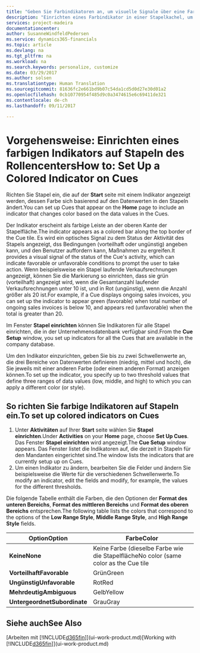 ```yaml
---
title: "Geben Sie Farbindikatoren an, um visuelle Signale über eine Farbaktivität anzupassen | Microsoft Docs"
description: "Einrichten eines Farbindikator in einer Stapelkachel, um ein personalisiertes visuelles Signal der Farb-Aktivität zu erhalten."
services: project-madeira
documentationcenter: 
author: SusanneWindfeldPedersen
ms.service: dynamics365-financials
ms.topic: article
ms.devlang: na
ms.tgt_pltfrm: na
ms.workload: na
ms.search.keywords: personalize, customize
ms.date: 03/29/2017
ms.author: solsen
ms.translationtype: Human Translation
ms.sourcegitcommit: 81636fc2e661bd9b07c54da1cd5d0d27e30d01a2
ms.openlocfilehash: 0cb10770954f485d9c0a3474615e6c69411de321
ms.contentlocale: de-ch
ms.lasthandoff: 09/11/2017

---
```

# <a name="how-to-set-up-a-colored-indicator-on-cues"></a><span data-ttu-id="d20b2-103">Vorgehensweise: Einrichten eines farbigen Indikators auf Stapeln des Rollencenters</span><span class="sxs-lookup"><span data-stu-id="d20b2-103">How to: Set Up a Colored Indicator on Cues</span></span>
<span data-ttu-id="d20b2-104">Richten Sie Stapel ein, die auf der **Start** seite mit einem Indikator angezeigt werden, dessen Farbe sich basierend auf den Datenwerten in den Stapeln ändert.</span><span class="sxs-lookup"><span data-stu-id="d20b2-104">You can set up Cues that appear on the **Home** page to include an indicator that changes color based on the data values in the Cues.</span></span>

<span data-ttu-id="d20b2-105">Der Indikator erscheint als farbige Leiste an der oberen Kante der Stapelfläche.</span><span class="sxs-lookup"><span data-stu-id="d20b2-105">The indicator appears as a colored bar along the top border of the Cue tile.</span></span> <span data-ttu-id="d20b2-106">Es wird ein optisches Signal zu dem Status der Aktivität des Stapels angezeigt, dss Bedingungen (vorteilhaft oder ungünstig) angeben kann, und den Benutzer auffordern kann, Maßnahmen zu ergreifen.</span><span class="sxs-lookup"><span data-stu-id="d20b2-106">It provides a visual signal of the status of the Cue's activity, which can indicate favorable or unfavorable conditions to prompt the user to take action.</span></span> <span data-ttu-id="d20b2-107">Wenn beispielsweise ein Stapel laufende Verkaufsrechnungen angezeigt, können Sie die Markierung so einrichten, dass sie grün (vorteilhaft) angezeigt wird, wenn die Gesamtanzahl laufender Verkaufsrechnungen unter 10 ist, und in Rot (ungünstig), wenn die Anzahl größer als 20 ist.</span><span class="sxs-lookup"><span data-stu-id="d20b2-107">For example, if a Cue displays ongoing sales invoices, you can set up the indicator to appear green (favorable) when total number of ongoing sales invoices is below 10, and appears red (unfavorable) when the total is greater than 20.</span></span>

<span data-ttu-id="d20b2-108">Im Fenster **Stapel einrichten** können Sie Indikatoren für alle Stapel einrichten, die in der Unternehmensdatenbank verfügbar sind.</span><span class="sxs-lookup"><span data-stu-id="d20b2-108">From the **Cue Setup** window, you set up indicators for all the Cues that are available in the company database.</span></span>

<span data-ttu-id="d20b2-109">Um den Indikator einzurichten, geben Sie bis zu zwei Schwellenwerte an, die drei Bereiche von Datenwerten definieren (niedrig, mittel und hoch), die Sie jeweils mit einer anderen Farbe (oder einem anderen Format) anzeigen können.</span><span class="sxs-lookup"><span data-stu-id="d20b2-109">To set up the indicator, you specify up to two threshold values that define three ranges of data values (low, middle, and high) to which you can apply a different color (or style).</span></span>

## <a name="to-set-up-colored-indicators-on-cues"></a><span data-ttu-id="d20b2-110">So richten Sie farbige Indikatoren auf Stapeln ein.</span><span class="sxs-lookup"><span data-stu-id="d20b2-110">To set up colored indicators on Cues</span></span>
1. <span data-ttu-id="d20b2-111">Unter **Aktivitäten** auf Ihrer **Start** seite wählen Sie **Stapel einrichten**.</span><span class="sxs-lookup"><span data-stu-id="d20b2-111">Under **Activities** on your **Home** page, choose **Set Up Cues**.</span></span>  
   <span data-ttu-id="d20b2-112">Das Fenster **Stapel einrichten** wird angezeigt.</span><span class="sxs-lookup"><span data-stu-id="d20b2-112">The **Cue Setup** window appears.</span></span> <span data-ttu-id="d20b2-113">Das Fenster listet die Indikatoren auf, die derzeit in Stapeln für den Mandanten eingerichtet sind.</span><span class="sxs-lookup"><span data-stu-id="d20b2-113">The window lists the indicators that are currently setup up on Cues.</span></span>
2. <span data-ttu-id="d20b2-114">Um einen Indikator zu ändern, bearbeiten Sie die Felder und ändern Sie beispielsweise die Werte für die verschiedenen Schwellenwerte.</span><span class="sxs-lookup"><span data-stu-id="d20b2-114">To modify an indicator, edit the fields and modify, for example, the values for the different thresholds.</span></span>  

<span data-ttu-id="d20b2-115">Die folgende Tabelle enthält die Farben, die den Optionen der **Format des unteren Bereichs**, **Format des mittleren Bereichs** und **Format des oberen Bereichs** entsprechen.</span><span class="sxs-lookup"><span data-stu-id="d20b2-115">The following table lists the colors that correspond to the options of the **Low Range Style**, **Middle Range Style**, and **High Range Style** fields.</span></span>

| <span data-ttu-id="d20b2-116">Option</span><span class="sxs-lookup"><span data-stu-id="d20b2-116">Option</span></span> | <span data-ttu-id="d20b2-117">Farbe</span><span class="sxs-lookup"><span data-stu-id="d20b2-117">Color</span></span> |
| --- | --- |
| <span data-ttu-id="d20b2-118">**Keine**</span><span class="sxs-lookup"><span data-stu-id="d20b2-118">**None**</span></span> |<span data-ttu-id="d20b2-119">Keine Farbe (dieselbe Farbe wie die Stapelfläche</span><span class="sxs-lookup"><span data-stu-id="d20b2-119">No color (same color as the Cue tile</span></span> |
| <span data-ttu-id="d20b2-120">**Vorteilhaft**</span><span class="sxs-lookup"><span data-stu-id="d20b2-120">**Favorable**</span></span> |<span data-ttu-id="d20b2-121">Grün</span><span class="sxs-lookup"><span data-stu-id="d20b2-121">Green</span></span> |
| <span data-ttu-id="d20b2-122">**Ungünstig**</span><span class="sxs-lookup"><span data-stu-id="d20b2-122">**Unfavorable**</span></span> |<span data-ttu-id="d20b2-123">Rot</span><span class="sxs-lookup"><span data-stu-id="d20b2-123">Red</span></span> |
| <span data-ttu-id="d20b2-124">**Mehrdeutig**</span><span class="sxs-lookup"><span data-stu-id="d20b2-124">**Ambiguous**</span></span> |<span data-ttu-id="d20b2-125">Gelb</span><span class="sxs-lookup"><span data-stu-id="d20b2-125">Yellow</span></span> |
| <span data-ttu-id="d20b2-126">**Untergeordnet**</span><span class="sxs-lookup"><span data-stu-id="d20b2-126">**Subordinate**</span></span> |<span data-ttu-id="d20b2-127">Grau</span><span class="sxs-lookup"><span data-stu-id="d20b2-127">Gray</span></span> |

## <a name="see-also"></a><span data-ttu-id="d20b2-128">Siehe auch</span><span class="sxs-lookup"><span data-stu-id="d20b2-128">See Also</span></span>
<span data-ttu-id="d20b2-129">[Arbeiten mit [!INCLUDE[d365fin](includes/d365fin_md.md)]](ui-work-product.md)</span><span class="sxs-lookup"><span data-stu-id="d20b2-129">[Working with [!INCLUDE[d365fin](includes/d365fin_md.md)]](ui-work-product.md)</span></span>

